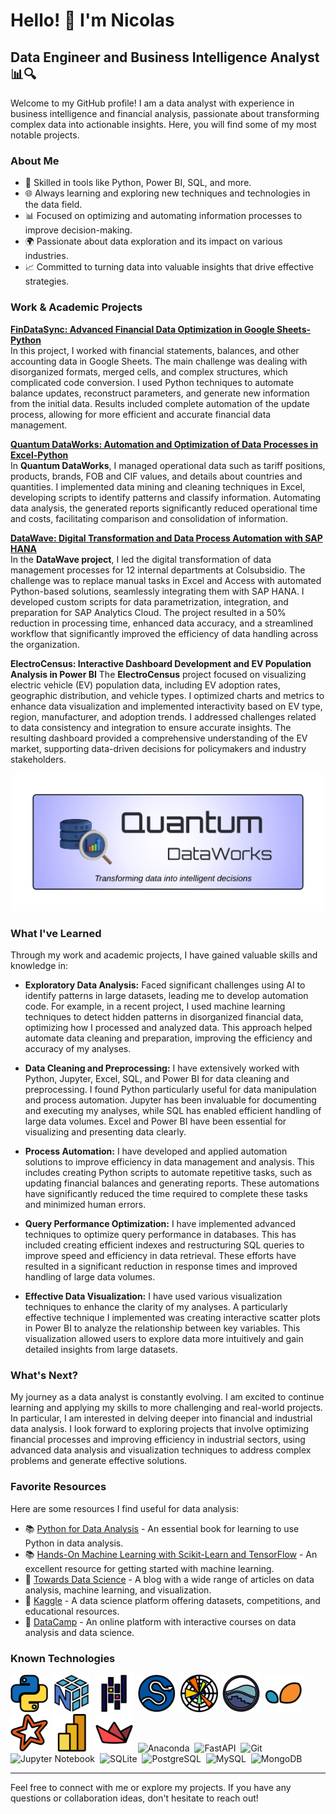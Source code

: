 # Hello! 👋 I'm Nicolas

## **Data Engineer and Business Intelligence Analyst** 📊🔍

Welcome to my GitHub profile! I am a data analyst with experience in business intelligence and financial analysis, passionate about transforming complex data into actionable insights. Here, you will find some of my most notable projects.

### About Me

- 🧰 Skilled in tools like Python, Power BI, SQL, and more.
- 🌐 Always learning and exploring new techniques and technologies in the data field.
- 📊 Focused on optimizing and automating information processes to improve decision-making.
- 🌍 Passionate about data exploration and its impact on various industries.
- 📈 Committed to turning data into valuable insights that drive effective strategies.

### Work & Academic Projects

**[FinDataSync: Advanced Financial Data Optimization in Google Sheets-Python](https://github.com/nicolasramirezperilla/FinDataSync/tree/master)**  
In this project, I worked with financial statements, balances, and other accounting data in Google Sheets. The main challenge was dealing with disorganized formats, merged cells, and complex structures, which complicated code conversion. I used Python techniques to automate balance updates, reconstruct parameters, and generate new information from the initial data. Results included complete automation of the update process, allowing for more efficient and accurate financial data management.

**[Quantum DataWorks: Automation and Optimization of Data Processes in Excel-Python](https://github.com/nicolasramirezperilla/Quantum_DataWorks/tree/master)**  
In **Quantum DataWorks**, I managed operational data such as tariff positions, products, brands, FOB and CIF values, and details about countries and quantities. I implemented data mining and cleaning techniques in Excel, developing scripts to identify patterns and classify information. Automating data analysis, the generated reports significantly reduced operational time and costs, facilitating comparison and consolidation of information.

**[DataWave: Digital Transformation and Data Process Automation with SAP HANA](https://github.com/nicolasramirezperilla/DataWave-Project/tree/master)**  
In the **DataWave project**, I led the digital transformation of data management processes for 12 internal departments at Colsubsidio. The challenge was to replace manual tasks in Excel and Access with automated Python-based solutions, seamlessly integrating them with SAP HANA. I developed custom scripts for data parametrization, integration, and preparation for SAP Analytics Cloud. The project resulted in a 50% reduction in processing time, enhanced data accuracy, and a streamlined workflow that significantly improved the efficiency of data handling across the organization.

**ElectroCensus: Interactive Dashboard Development and EV Population Analysis in Power BI**
The **ElectroCensus** project focused on visualizing electric vehicle (EV) population data, including EV adoption rates, geographic distribution, and vehicle types. I optimized charts and metrics to enhance data visualization and implemented interactivity based on EV type, region, manufacturer, and adoption trends. I addressed challenges related to data consistency and integration to ensure accurate insights. The resulting dashboard provided a comprehensive understanding of the EV market, supporting data-driven decisions for policymakers and industry stakeholders.

<div align="center">
    <img src="https://github.com/nicolasramirezperilla/Quantum_DataWorks/blob/master/Logo%20-%20Quantum%20Datawok.png" alt="QuantumData Banner" width="500"/>
</div>


### What I've Learned

Through my work and academic projects, I have gained valuable skills and knowledge in:

- **Exploratory Data Analysis:** Faced significant challenges using AI to identify patterns in large datasets, leading me to develop automation code. For example, in a recent project, I used machine learning techniques to detect hidden patterns in disorganized financial data, optimizing how I processed and analyzed data. This approach helped automate data cleaning and preparation, improving the efficiency and accuracy of my analyses.

- **Data Cleaning and Preprocessing:** I have extensively worked with Python, Jupyter, Excel, SQL, and Power BI for data cleaning and preprocessing. I found Python particularly useful for data manipulation and process automation. Jupyter has been invaluable for documenting and executing my analyses, while SQL has enabled efficient handling of large data volumes. Excel and Power BI have been essential for visualizing and presenting data clearly.

- **Process Automation:** I have developed and applied automation solutions to improve efficiency in data management and analysis. This includes creating Python scripts to automate repetitive tasks, such as updating financial balances and generating reports. These automations have significantly reduced the time required to complete these tasks and minimized human errors.

- **Query Performance Optimization:** I have implemented advanced techniques to optimize query performance in databases. This has included creating efficient indexes and restructuring SQL queries to improve speed and efficiency in data retrieval. These efforts have resulted in a significant reduction in response times and improved handling of large data volumes.

- **Effective Data Visualization:** I have used various visualization techniques to enhance the clarity of my analyses. A particularly effective technique I implemented was creating interactive scatter plots in Power BI to analyze the relationship between key variables. This visualization allowed users to explore data more intuitively and gain detailed insights from large datasets.

### What's Next?

My journey as a data analyst is constantly evolving. I am excited to continue learning and applying my skills to more challenging and real-world projects. In particular, I am interested in delving deeper into financial and industrial data analysis. I look forward to exploring projects that involve optimizing financial processes and improving efficiency in industrial sectors, using advanced data analysis and visualization techniques to address complex problems and generate effective solutions.

### Favorite Resources

Here are some resources I find useful for data analysis:

- 📚 [Python for Data Analysis](https://www.oreilly.com/library/view/python-for-data/9781491957653/) - An essential book for learning to use Python in data analysis.
- 📚 [Hands-On Machine Learning with Scikit-Learn and TensorFlow](https://www.oreilly.com/library/view/hands-on-machine-learning/9781492032632/) - An excellent resource for getting started with machine learning.
- 📰 [Towards Data Science](https://towardsdatascience.com/) - A blog with a wide range of articles on data analysis, machine learning, and visualization.
- 📰 [Kaggle](https://www.kaggle.com/) - A data science platform offering datasets, competitions, and educational resources.
- 🎥 [DataCamp](https://www.datacamp.com/) - An online platform with interactive courses on data analysis and data science.

### Known Technologies

  <img src="https://raw.githubusercontent.com/Rickhersd/Rickhersd/09c5bc045c5820e2b7ae1b56c9d2e45df8b2cde5/neobrutalist_icons/neo_python.svg" title="Python" alt="Python" width="60" height="60"/>&nbsp;
  <img src="https://raw.githubusercontent.com/Rickhersd/Rickhersd/09c5bc045c5820e2b7ae1b56c9d2e45df8b2cde5/neobrutalist_icons/neo_numpy.svg" title="Numpy" alt="Numpy" width="60" height="60"/>&nbsp;
  <img src="https://raw.githubusercontent.com/Rickhersd/Rickhersd/09c5bc045c5820e2b7ae1b56c9d2e45df8b2cde5/neobrutalist_icons/neo_pandas.svg" title="Pandas" alt="Pandas" width="60" height="60"/>&nbsp;
  <img src="https://raw.githubusercontent.com/Rickhersd/Rickhersd/09c5bc045c5820e2b7ae1b56c9d2e45df8b2cde5/neobrutalist_icons/neo_scipy.svg" title="Scipy" alt="Scipy" width="60" height="60"/>&nbsp;
  <img src="https://raw.githubusercontent.com/Rickhersd/Rickhersd/09c5bc045c5820e2b7ae1b56c9d2e45df8b2cde5/neobrutalist_icons/neo_matplotlib.svg" title="Matplotlib" alt="Matplotlib" width="60" height="60"/>&nbsp;
  <img src="https://raw.githubusercontent.com/Rickhersd/Rickhersd/09c5bc045c5820e2b7ae1b56c9d2e45df8b2cde5/neobrutalist_icons/neo_seaborn.svg" title="Seaborn" alt="Seaborn" width="60" height="60"/>&nbsp;
  <img src="https://raw.githubusercontent.com/Rickhersd/Rickhersd/09c5bc045c5820e2b7ae1b56c9d2e45df8b2cde5/neobrutalist_icons/neo_sklearn.svg" title="Sklearn" alt="Sklearn" width="60" height="60"/>&nbsp;
  <img src="https://github.com/Rickhersd/neo-icons/blob/main/icons/apache-spark/neo-apache-spark.svg" title="Apache Spark" alt="Apache Spark" width="60" height="60"/>&nbsp;
  <img src="https://github.com/Rickhersd/neo-icons/blob/main/icons/power-bi/neo-power-bi.svg" title="Power-bi" alt="Power BI" width="60" height="60"/>&nbsp;
  <img src="https://github.com/Rickhersd/neo-icons/blob/main/icons/streamlit/neo-streamlit.svg" title="Streamlit" alt="Streamlit" width="60" height="60"/>&nbsp;
  <img src="https://cdn.jsdelivr.net/gh/devicons/devicon/icons/anaconda/anaconda-original.svg" title="Anaconda" alt="Anaconda" width="60" height="60"/>&nbsp;
  <img src="https://cdn.jsdelivr.net/gh/devicons/devicon/icons/fastapi/fastapi-plain.svg" title="FastAPI" alt="FastAPI" width="60" height="60"/>&nbsp;
  <img src="https://cdn.jsdelivr.net/gh/devicons/devicon/icons/git/git-plain.svg" title="Git" alt="Git" width="60" height="60"/>&nbsp;
  <img src="https://cdn.jsdelivr.net/gh/devicons/devicon/icons/jupyter/jupyter-original-wordmark.svg" title="Jupyter Notebook" alt="Jupyter Notebook" width="60" height="60"/>&nbsp;
  <img src="https://cdn.jsdelivr.net/gh/devicons/devicon/icons/sqlite/sqlite-original.svg" title="SQLite" alt="SQLite" width="60" height="60"/>&nbsp;
  <img src="https://cdn.jsdelivr.net/gh/devicons/devicon/icons/postgresql/postgresql-original.svg" title="PostgreSQL" alt="PostgreSQL" width="60" height="60"/>&nbsp;
  <img src="https://cdn.jsdelivr.net/gh/devicons/devicon/icons/mysql/mysql-original.svg" title="MySQL" alt="MySQL" width="60" height="60"/>&nbsp;
  <img src="https://cdn.jsdelivr.net/gh/devicons/devicon/icons/mongodb/mongodb-original.svg" title="MongoDB" alt="MongoDB" width="60" height="60"/>&nbsp;

---

Feel free to connect with me or explore my projects. If you have any questions or collaboration ideas, don't hesitate to reach out!
